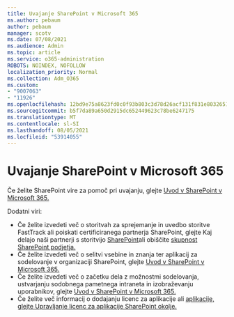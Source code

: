 ```yaml
---
title: Uvajanje SharePoint v Microsoft 365
ms.author: pebaum
author: pebaum
manager: scotv
ms.date: 07/08/2021
ms.audience: Admin
ms.topic: article
ms.service: o365-administration
ROBOTS: NOINDEX, NOFOLLOW
localization_priority: Normal
ms.collection: Adm_O365
ms.custom:
- "9007063"
- "11926"
ms.openlocfilehash: 12bd9e75a8623fd0c0f93b803c3d78d26acf131f831e8032651461fe80914c57
ms.sourcegitcommit: b5f7da89a650d2915dc652449623c78be6247175
ms.translationtype: MT
ms.contentlocale: sl-SI
ms.lasthandoff: 08/05/2021
ms.locfileid: "53914055"
---
```

# <a name="deploy-sharepoint-in-microsoft-365"></a>Uvajanje SharePoint v Microsoft 365

Če želite SharePoint vire za pomoč pri uvajanju, glejte [Uvod v SharePoint v Microsoft 365.](/sharepoint/introduction) 

Dodatni viri: 

- Če želite izvedeti več o storitvah za sprejemanje in uvedbo storitve FastTrack ali poiskati certificiranega partnerja SharePoint, glejte Kaj delajo naši partnerji s storitvijo [SharePoint](/microsoft-365/sharepoint/sharepoint-partners-sharepoint-support)ali obiščite [skupnost SharePoint podjetja.](https://techcommunity.microsoft.com/t5/sharepoint/ct-p/SharePoint) 
- Če želite izvedeti več o selitvi vsebine in znanja ter aplikacij za sodelovanje v organizaciji SharePoint, glejte [Uvod v SharePoint v Microsoft 365.](/sharepoint/introduction#migration) 
- Če želite izvedeti več o začetku dela z možnostmi sodelovanja, ustvarjanju sodobnega pametnega intraneta in izobraževanju uporabnikov, glejte [Uvod v SharePoint v Microsoft 365.](/sharepoint/introduction#collaboration) 
- Če želite več informacij o dodajanju licenc za aplikacije ali [aplikacije, glejte Upravljanje licenc za aplikacije SharePoint okolje.](/sharepoint/manage-app-licenses) 


